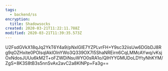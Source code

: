 ```yaml
---
tags:
  - backend/ss
encryption:
  title: Shadowsocks
created: 2020-03-21T11:22:11.788Z
modified: 2020-03-21T11:39:35.573Z
---
```


U2FsdGVkX18qJq2YkT6Y4a9/pNxlGIE7YZPLvrFH+Y9sc32iisUw6DGbDJ8Rg9qOZHxite0POlsqlAklOInYWo3Q339OX7I5ShaNREirn6CqLMMcAYwq/vKsjOxNdosJUUu6kM2T+oFZWDiNsuWYO0sRA1o/QlHYYGMUDoLDYtyNhKYM/ZgS+8K3S8tB3s5nnSvAx2avC2a8KlNPp+Fa3g==

